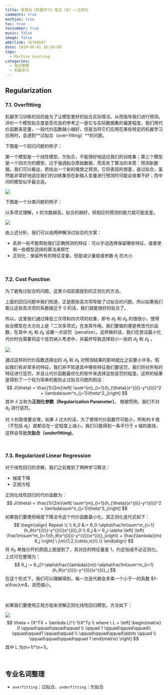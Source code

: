 ```yaml
---
title: 吴恩达《机器学习》笔记（五）——正则化
comments: true
mathjax: true
toc: true
tocnumber: true
music: false
image: false
abbrlink: 76f89b87
date: 2019-08-01 16:54:09
tags:
  - Machine Learning
categories:
  - 笔记整理
  - 机器学习
---
```




## Regularization

### 7.1. Overfitting

机器学习训练的目的是为了让模型更好的拟合实际情况，从而指导我们进行预测。评价一个模型拟合度是否优良的参考之一是它与实际数据集的偏差程度，我们用代价函数来定量，一般代价函数越小越好，但是当将它们应用在某些特定的机器学习应用时，会遇到**过拟合（over-fitting）**的问题。

下图是一个回归问题的例子：

第一个模型是一个线性模型，欠拟合，不能很好地适应我们的训练集；第三个模型是一个四次方的模型，过于强调拟合原始数据，而丢失了算法的本质：预测新数据。我们可以看出，若给出一个新的值使之预测，它将表现的很差，是过拟合，虽然能非常好地适应我们的训练集但在新输入变量进行预测时可能会效果不好；而中间的模型似乎最合适。 

![](https://photo.hushhw.cn/20190805144528.png)

下图是一个分类问题的例子：

以多项式理解，𝑥 的次数越高，拟合的越好，但相应的预测的能力就可能变差。 

![](https://photo.hushhw.cn/20190805144934.png)

由上述分析，我们可以由两种解决过拟合的方案：

* 丢弃一些不能帮助我们正确预测的特征：可以手动选择保留哪些特征，或者使用一些模型选择的算法来帮忙
* 正则化：保留所有的特征变量，但是减少量级或参数 $\theta_j$ 的大小



​            

### 7.2. Cost Function

为了避免过拟合的问题，这里介绍前面提到的正则化的方法。

上面的回归问题中我们知道，正是那些高次项导致了过拟合的问题，所以如果我们能让这些高次项的系数接近于 0 的话，我们就能很好的拟合了。

所以，这里我们通过降低三次项和四次项的权重，即令 $𝜃_3$ 和 $𝜃_4$ 的值很小，使得拟合模型在大方向上是「二次多项式」在发挥作用。我们要做的便是修改代价函数，在其中 $𝜃_3$ 和 $𝜃_4$ 设置一点惩罚（penalize）。这样做的话，我们在尝试最小化代价时也需要将这个惩罚纳入考虑中，并最终导致选择较小一些的 $𝜃_3$ 和 $𝜃_4​$ 。 

![](https://photo.hushhw.cn/20190805152238.png)

通过这样的代价函数选择出的 $𝜃_3$ 和 $𝜃_4$ 对预测结果的影响就比之前要小许多。假如我们有非常多的特征，我们并不知道其中哪些特征我们要惩罚，我们将对所有的特征进行惩罚，并且让代价函数最优化的软件来选择这些惩罚的程度。这样的结果是得到了一个较为简单的能防止过拟合问题的假设：
$$
J(\theta) = \frac{1}{2m}\left[ \sum^{m}_{i=1}(h_{\theta}(x^{(i)}-y^{(i)})^2 + \lambda\sum^n_{j=1}\theta^2_j\right]
$$
其中 𝜆 又称为**正则化参数（Regularization Parameter）**。 根据惯例，我们不对 $𝜃_0​$ 进行惩罚。

对 𝜆 的取值要合理，如果 𝜆 过大的话，为了使得代价函数尽可能小，所有的 𝜃 值（不包括 $𝜃_0​$）就都会在一定程度上减小，我们只能得到一条平行于 𝑥 轴的直线，这样会导致**欠拟合（underfitting)**。

​                 

### 7.3. Regularized Linear Regression

对于线性回归的求解，我们之前推到了两种学习算法：

* 梯度下降
* 正规方程

正则化线性回归的代价函数为：
$$
J(\theta) = \frac{1}{2m}\left[ \sum^{m}_{i=1}(h_{\theta}(x^{(i)}-y^{(i)})^2 + \lambda\sum^n_{j=1}\theta^2_j\right]
$$
如果我们要使用梯度下降法令这个代价函数最小化，其正则化迭代式如下：
$$
\begin{align}
Repeat \{ \\
θ_0 &:= θ_0-\alpha\frac1m\sum^m_{i=1}(h_θ(x^{(i)})-y^{(i)})x^{(i)}_0 \\
θ_j &:= θ_j-\alpha \left[ \left( \frac1m\sum^m_{i=1}(h_θ(x^{(i)})-y^{(i)})x^{(i)}_j\right) + \frac{\lambda}{m}θ_j \right] \ j\in\{1,2,\cdots,n\}\\
\}
\end{align}
$$
将 $θ_0$ 单独分开的原因上面提到了，其对应的特征量是 1，约定俗成不必正则化。上式可在整理为：
$$
θ_j := θ_j(1-\alpha\frac{\lambda}{m})-\alpha\frac1m\sum^m_{i=1}(h_θ(x^{(i)})-y^{(i)})x^{(i)}_j
$$
在这个形式下，我们可以理解得到，每一次迭代都会多乘一个小于一的系数 $1–α\fracλm$，进而缩小。

​              

如果我们要使用正规方程来求解正则化线性回归模型，方法如下：

![](https://photo.hushhw.cn/20190805165041.png)
$$
\theta = (X^TX + \lambda L)^{-1}X^Ty  \\
where \ L = \left[
\begin{matrix}
0 \qquad\qquad\qquad\qquad \\
\qquad 1  \qquad\qquad\qquad\\
\qquad\qquad1 \qquad\qquad \\
\qquad\qquad\qquad\ddots \qquad \\
\qquad\qquad\qquad\qquad 1
\end{matrix}
\right]
$$
 	其中 L 为(n+1)*(n+1)。

​              

## 专业名词整理

* `overfitting`：过拟合、`underfitting`：欠拟合